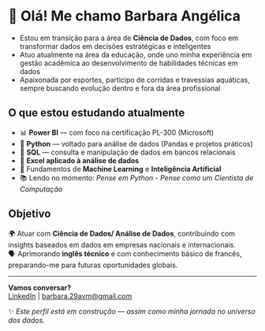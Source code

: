 # 👋 Olá! Me chamo Barbara Angélica

- Estou em transição para a área de **Ciência de Dados**, com foco em transformar dados em decisões estratégicas e inteligentes
- Atuo atualmente na área da educação, onde uno minha experiência em gestão acadêmica ao desenvolvimento de habilidades técnicas em dados
- Apaixonada por esportes, participo de corridas e travessias aquáticas, sempre buscando evolução dentro e fora da área profissional

## O que estou estudando atualmente

- 📊 **Power BI** — com foco na certificação PL-300 (Microsoft)
- 🐍 **Python** — voltado para análise de dados (Pandas e projetos práticos)
- 🧮 **SQL** — consulta e manipulação de dados em bancos relacionais
- 📑 **Excel aplicado à análise de dados**
- 🤖 Fundamentos de **Machine Learning** e **Inteligência Artificial**
- 📚 Lendo no momento: *Pense em Python - Pense como um Cientista de Computação* 
  
## Objetivo

🌍 Atuar com **Ciência de Dados/ Análise de Dados**, contribuindo com insights baseados em dados em empresas nacionais e internacionais.  
🗣️ Aprimorando **inglês técnico** e com conhecimento básico de francês, preparando-me para futuras oportunidades globais.

---

**Vamos conversar?**  
[LinkedIn](https://www.linkedin.com/in/barbara-ang%C3%A9lica/) | [barbara.29avm@gmail.com](mailto:barbara.29avm@gmail.com)

✨ *Este perfil está em construção — assim como minha jornada no universo dos dados.*


